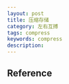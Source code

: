 ```yaml
---
layout: post
title: 压缩存储
category: 左右互搏
tags: compress
keywords: compress
description: 
---
```


## Reference

